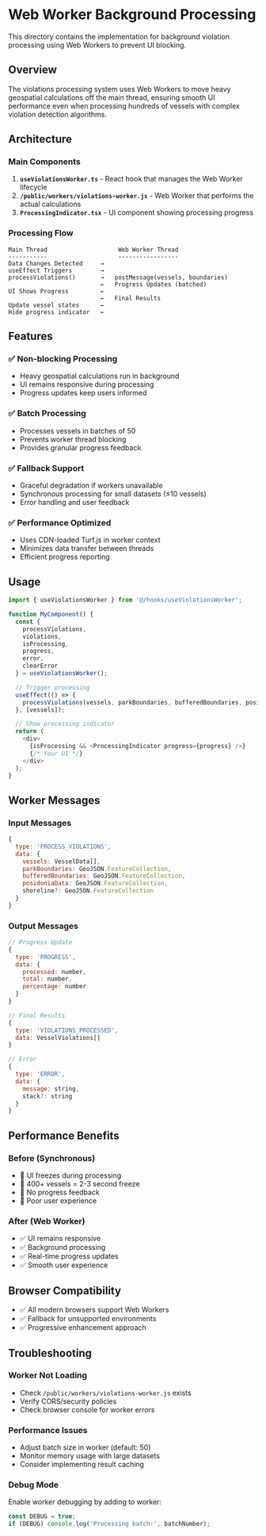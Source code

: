 # Web Worker Background Processing

This directory contains the implementation for background violation processing using Web Workers to prevent UI blocking.

## Overview

The violations processing system uses Web Workers to move heavy geospatial calculations off the main thread, ensuring smooth UI performance even when processing hundreds of vessels with complex violation detection algorithms.

## Architecture

### Main Components

1. **`useViolationsWorker.ts`** - React hook that manages the Web Worker lifecycle
2. **`/public/workers/violations-worker.js`** - Web Worker that performs the actual calculations
3. **`ProcessingIndicator.tsx`** - UI component showing processing progress

### Processing Flow

```
Main Thread                    Web Worker Thread
-----------                    -----------------
Data Changes Detected     →
useEffect Triggers        →
processViolations()       →   postMessage(vessels, boundaries)
                          ←   Progress Updates (batched)
UI Shows Progress         ←
                          ←   Final Results
Update vessel states      ←
Hide progress indicator   ←
```

## Features

### ✅ Non-blocking Processing
- Heavy geospatial calculations run in background
- UI remains responsive during processing
- Progress updates keep users informed

### ✅ Batch Processing
- Processes vessels in batches of 50
- Prevents worker thread blocking
- Provides granular progress feedback

### ✅ Fallback Support
- Graceful degradation if workers unavailable
- Synchronous processing for small datasets (≤10 vessels)
- Error handling and user feedback

### ✅ Performance Optimized
- Uses CDN-loaded Turf.js in worker context
- Minimizes data transfer between threads
- Efficient progress reporting

## Usage

```typescript
import { useViolationsWorker } from '@/hooks/useViolationsWorker';

function MyComponent() {
  const {
    processViolations,
    violations,
    isProcessing,
    progress,
    error,
    clearError
  } = useViolationsWorker();

  // Trigger processing
  useEffect(() => {
    processViolations(vessels, parkBoundaries, bufferedBoundaries, posidoniaData);
  }, [vessels]);

  // Show processing indicator
  return (
    <div>
      {isProcessing && <ProcessingIndicator progress={progress} />}
      {/* Your UI */}
    </div>
  );
}
```

## Worker Messages

### Input Messages
```javascript
{
  type: 'PROCESS_VIOLATIONS',
  data: {
    vessels: VesselData[],
    parkBoundaries: GeoJSON.FeatureCollection,
    bufferedBoundaries: GeoJSON.FeatureCollection,
    posidoniaData: GeoJSON.FeatureCollection,
    shoreline?: GeoJSON.FeatureCollection
  }
}
```

### Output Messages
```javascript
// Progress Update
{
  type: 'PROGRESS',
  data: {
    processed: number,
    total: number,
    percentage: number
  }
}

// Final Results
{
  type: 'VIOLATIONS_PROCESSED',
  data: VesselViolations[]
}

// Error
{
  type: 'ERROR',
  data: {
    message: string,
    stack?: string
  }
}
```

## Performance Benefits

### Before (Synchronous)
- 🔴 UI freezes during processing
- 🔴 400+ vessels = 2-3 second freeze
- 🔴 No progress feedback
- 🔴 Poor user experience

### After (Web Worker)
- ✅ UI remains responsive
- ✅ Background processing
- ✅ Real-time progress updates
- ✅ Smooth user experience

## Browser Compatibility

- ✅ All modern browsers support Web Workers
- ✅ Fallback for unsupported environments
- ✅ Progressive enhancement approach

## Troubleshooting

### Worker Not Loading
- Check `/public/workers/violations-worker.js` exists
- Verify CORS/security policies
- Check browser console for worker errors

### Performance Issues
- Adjust batch size in worker (default: 50)
- Monitor memory usage with large datasets
- Consider implementing result caching

### Debug Mode
Enable worker debugging by adding to worker:
```javascript
const DEBUG = true;
if (DEBUG) console.log('Processing batch:', batchNumber);
```